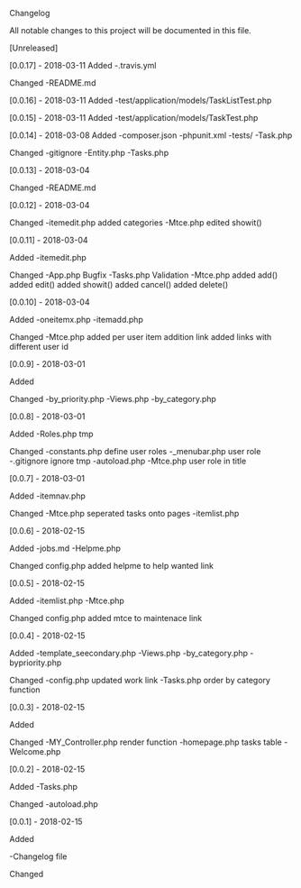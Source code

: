 Changelog

All notable changes to this project will be documented in this file.

[Unreleased]

[0.0.17] - 2018-03-11
Added
-.travis.yml

Changed
-README.md

[0.0.16] - 2018-03-11
Added
-test/application/models/TaskListTest.php

[0.0.15] - 2018-03-11
Added
-test/application/models/TaskTest.php


[0.0.14] - 2018-03-08
Added
-composer.json
-phpunit.xml
-tests/
-Task.php

Changed
-gitignore
-Entity.php
-Tasks.php

[0.0.13] - 2018-03-04

Changed
-README.md


[0.0.12] - 2018-03-04

Changed
-itemedit.php
  added categories
-Mtce.php
  edited showit()

[0.0.11] - 2018-03-04

Added
-itemedit.php

Changed
-App.php
  Bugfix
-Tasks.php
  Validation
-Mtce.php
  added add()
  added edit()
  added showit()
  added cancel()
  added delete()


[0.0.10] - 2018-03-04

Added
-oneitemx.php
-itemadd.php

Changed
-Mtce.php
  added per user item addition link
  added links with different user id

[0.0.9] - 2018-03-01

Added

Changed
-by_priority.php
-Views.php
-by_category.php

[0.0.8] - 2018-03-01

Added
-Roles.php
tmp

Changed
-constants.php
    define user roles
-_menubar.php
    user role
-.gitignore
    ignore tmp
-autoload.php
-Mtce.php
    user role in title

[0.0.7] - 2018-03-01

Added
-itemnav.php

Changed
-Mtce.php
    seperated tasks onto pages
-itemlist.php


[0.0.6] - 2018-02-15

Added
-jobs.md
-Helpme.php

Changed
config.php
  added helpme to help wanted link


[0.0.5] - 2018-02-15

Added
-itemlist.php
-Mtce.php

Changed
config.php
  added mtce to maintenace link


[0.0.4] - 2018-02-15

Added
-template_seecondary.php
-Views.php
-by_category.php
-bypriority.php

Changed
-config.php
    updated work link
-Tasks.php
    order by category function
    

[0.0.3] - 2018-02-15

Added

Changed
-MY_Controller.php
    render function
-homepage.php
    tasks table
-Welcome.php

[0.0.2] - 2018-02-15

Added
-Tasks.php

Changed
-autoload.php

[0.0.1] - 2018-02-15

Added

-Changelog file

Changed
